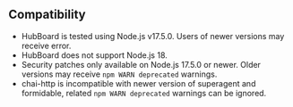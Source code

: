 ## Compatibility
- HubBoard is tested using Node.js v17.5.0. Users of newer versions may receive error.
- HubBoard does not support Node.js 18.
- Security patches only available on Node.js 17.5.0 or newer. Older versions may receive `npm WARN deprecated` warnings.
- chai-http is incompatible with newer version of superagent and formidable, related `npm WARN deprecated` warnings can be ignored.
